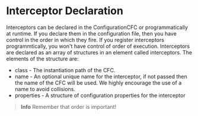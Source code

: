 # Interceptor Declaration

Interceptors can be declared in the ConfigurationCFC or programmatically at runtime. If you declare them in the configuration file, then you have control in the order in which they fire. If you register interceptors programmtically, you won't have control of order of execution. Interceptors are declared as an array of structures in an element called interceptors. The elements of the structure are:

* class - The instantiation path of the CFC.
* name - An optional unique name for the interceptor, if not passed then the name of the CFC will be used. We highly encourage the use of a name to avoid collisions.
* properties - A structure of configuration properties for the interceptor


> **Info** Remember that order is important!

